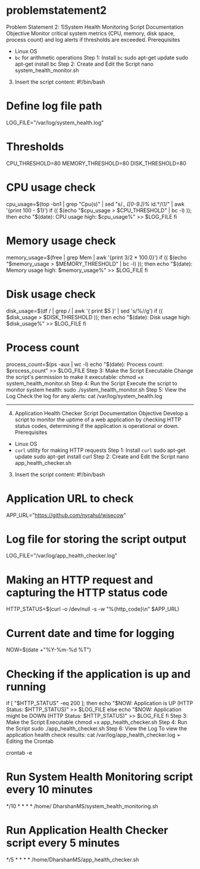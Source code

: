 # problemstatement2
Problem Statement 2:
1)System Health Monitoring Script Documentation
Objective
Monitor critical system metrics (CPU, memory, disk space, process count) and 
log alerts if thresholds are exceeded.
Prerequisites
- Linux OS
- `bc` for arithmetic operations
Step 1: Install `bc` 
 sudo apt-get update
 sudo apt-get install bc
Step 2: Create and Edit the Script
 nano system_health_monitor.sh
 
3. Insert the script content:
#!/bin/bash
# Define log file path
LOG_FILE="/var/log/system_health.log"
# Thresholds
CPU_THRESHOLD=80
MEMORY_THRESHOLD=80
DISK_THRESHOLD=80
# CPU usage check
cpu_usage=$(top -bn1 | grep "Cpu(s)" | sed "s/.*, *\([0-9.]*\)%* id.*/\1/" | awk '{print 100 - $1}')
if (( $(echo "$cpu_usage > $CPU_THRESHOLD" | bc -l) )); then
 echo "$(date): CPU usage high: $cpu_usage%" >> $LOG_FILE
fi
# Memory usage check
memory_usage=$(free | grep Mem | awk '{print $3/$2 * 100.0}')
if (( $(echo "$memory_usage > $MEMORY_THRESHOLD" | bc -l) )); then
 echo "$(date): Memory usage high: $memory_usage%" >> $LOG_FILE
fi
# Disk usage check
disk_usage=$(df / | grep / | awk '{ print $5 }' | sed 's/%//g')
if (( $disk_usage > $DISK_THRESHOLD )); then
 echo "$(date): Disk usage high: $disk_usage%" >> $LOG_FILE
fi
# Process count
process_count=$(ps -aux | wc -l)
echo "$(date): Process count: $process_count" >> $LOG_FILE
Step 3: Make the Script Executable
 Change the script's permission to make it executable:
 chmod +x system_health_monitor.sh
Step 4: Run the Script
 Execute the script to monitor system health:
 sudo ./system_health_monitor.sh
Step 5: View the Log
Check the log for any alerts:
 cat /var/log/system_health.log
 ****************************************************************************************
4) Application Health Checker Script Documentation 
Objective 
Develop a script to monitor the uptime of a web application by checking HTTP 
status codes, determining if the application is operational or down.
Prerequisites 
- Linux OS
- `curl` utility for making HTTP requests
Step 1: Install `curl` 
 sudo apt-get update
 sudo apt-get install curl
Step 2: Create and Edit the Script 
 nano app_health_checker.sh
 
 3. Insert the script content: 
#!/bin/bash
# Application URL to check
APP_URL="https://github.com/nyrahul/wisecow"
# Log file for storing the script output
LOG_FILE="/var/log/app_health_checker.log"
# Making an HTTP request and capturing the HTTP status code
HTTP_STATUS=$(curl -o /dev/null -s -w "%{http_code}\n" $APP_URL)
# Current date and time for logging
NOW=$(date +"%Y-%m-%d %T")
# Checking if the application is up and running
if [ "$HTTP_STATUS" -eq 200 ]; then
    echo "$NOW: Application is UP (HTTP Status: $HTTP_STATUS)" >> $LOG_FILE
else
    echo "$NOW: Application might be DOWN (HTTP Status: $HTTP_STATUS)" >> $LOG_FILE
fi
Step 3: Make the Script Executable 
 chmod +x app_health_checker.sh
Step 4: Run the Script 
 sudo ./app_health_checker.sh
Step 6: View the Log 
To view the application health check results:
 cat /var/log/app_health_checker.log
➢ Editing the Crontab 
 
 crontab -e
# Run System Health Monitoring script every 10 minutes 
*/10 * * * * /home/ DharshanMS/system_health_monitoring.sh
# Run Application Health Checker script every 5 minutes
*/5 * * * * /home/DharshanMS/app_health_checker.sh
